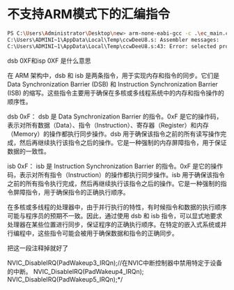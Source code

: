 # 不支持ARM模式下的汇编指令

```bash
PS C:\Users\Administrator\Desktop\new> arm-none-eabi-gcc -c .\ec_main.c
C:\Users\ADMINI~1\AppData\Local\Temp\ccwDeeU8.s: Assembler messages:
C:\Users\ADMINI~1\AppData\Local\Temp\ccwDeeU8.s:43: Error: selected processor does not support dsb 0xF' in ARM mode C:\\Users\\ADMINI~1\\AppData\\Local\\Temp\\ccwDeeU8.s:50: Error: selected processor does not support isb 0xF' in ARM mode
```

dsb 0XF和isp 0XF 是什么意思

在 ARM 架构中，dsb 和 isb 是两条指令，用于实现内存和指令的同步。它们是 Data Synchronization Barrier (DSB) 和 Instruction Synchronization Barrier (ISB) 的缩写。这些指令主要用于确保在多核或多线程系统中的内存和指令操作的顺序性。

dsb 0xF：
dsb 是 Data Synchronization Barrier 的指令。0xF 是它的操作码，表示对所有数据（Data）、指令（Instruction）、寄存器（Register）和内存（Memory）的操作都执行同步操作。dsb 用于确保该指令之前的所有读写操作完成，然后再继续执行该指令之后的操作。它是一种强制的内存屏障指令，用于保证数据的一致性。

isb 0xF：
isb 是 Instruction Synchronization Barrier 的指令。0xF 是它的操作码，表示对所有指令（Instruction）的操作都执行同步操作。isb 用于确保该指令之前的所有指令执行完成，然后再继续执行该指令之后的操作。它是一种强制的指令屏障指令，用于确保指令的正确执行顺序。

在多核或多线程的处理器中，由于并行执行的特性，有时候指令和数据的执行顺序可能与程序员的预期不一致。因此，通过使用 dsb 和 isb 指令，可以显式地要求处理器在某些位置进行同步，保证程序的正确执行顺序。在特定的嵌入式系统或并行编程中，这些指令可能会被用于确保数据和指令的正确同步。

把这一段注释掉就好了

NVIC_DisableIRQ(PadWakeup3_IRQn);//在NVIC中断控制器中禁用特定于设备的中断。
NVIC_DisableIRQ(PadWakeup4_IRQn);
NVIC_DisableIRQ(PadWakeup5_IRQn);*/